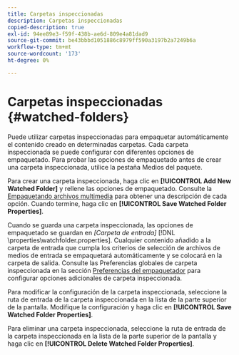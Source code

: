 ```yaml
---
title: Carpetas inspeccionadas
description: Carpetas inspeccionadas
copied-description: true
exl-id: 94ee89e3-f59f-438b-ae6d-809e4a81dad9
source-git-commit: be43bbbd1051886c8979ff590a3197b2a7249b6a
workflow-type: tm+mt
source-wordcount: '173'
ht-degree: 0%

---
```


# Carpetas inspeccionadas {#watched-folders}

Puede utilizar carpetas inspeccionadas para empaquetar automáticamente el contenido creado en determinadas carpetas. Cada carpeta inspeccionada se puede configurar con diferentes opciones de empaquetado. Para probar las opciones de empaquetado antes de crear una carpeta inspeccionada, utilice la pestaña Medios del paquete.

Para crear una carpeta inspeccionada, haga clic en **[!UICONTROL Add New Watched Folder]** y rellene las opciones de empaquetado. Consulte la [Empaquetando archivos multimedia](../../aaxs-protecting-content/content-packaging-media-files/content-packaging-media-files-overview.md) para obtener una descripción de cada opción. Cuando termine, haga clic en **[!UICONTROL Save Watched Folder Properties]**.

Cuando se guarda una carpeta inspeccionada, las opciones de empaquetado se guardan en *[Carpeta de entrada]* [!DNL \properties\watchfolder.properties]. Cualquier contenido añadido a la carpeta de entrada que cumpla los criterios de selección de archivos de medios de entrada se empaquetará automáticamente y se colocará en la carpeta de salida. Consulte las Preferencias globales de carpeta inspeccionada en la sección [Preferencias del empaquetador](../../aaxs-reference-implementations/fam-air-app-usage/initial-fam-setup-set-prefs/initial-fam-setup-pkg-prefs.md) para configurar opciones adicionales de carpeta inspeccionada.

Para modificar la configuración de la carpeta inspeccionada, seleccione la ruta de entrada de la carpeta inspeccionada en la lista de la parte superior de la pantalla. Modifique la configuración y haga clic en **[!UICONTROL Save Watched Folder Properties]**.

Para eliminar una carpeta inspeccionada, seleccione la ruta de entrada de la carpeta inspeccionada en la lista de la parte superior de la pantalla y haga clic en **[!UICONTROL Delete Watched Folder Properties]**.
